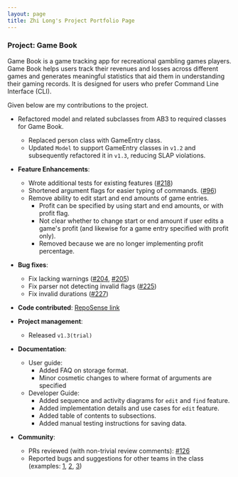 ```yaml
---
layout: page
title: Zhi Long's Project Portfolio Page
---
```


### Project: Game Book

Game Book is a game tracking app for recreational gambling games players. Game Book helps users track their revenues and losses across different games and generates meaningful statistics that aid them in understanding their gaming records. It is designed for users who prefer Command Line Interface (CLI).

Given below are my contributions to the project.
* Refactored model and related subclasses from AB3 to required classes for Game Book.
    * Replaced person class with GameEntry class.
    * Updated `Model` to support GameEntry classes in `v1.2` and subsequently refactored it in `v1.3`, reducing SLAP violations.
* **Feature Enhancements**:
    * Wrote additional tests for existing features ([#218](https://github.com/AY2122S1-CS2103T-W13-3/tp/pull/218))
    * Shortened argument flags for easier typing of commands. ([#96](https://github.com/AY2122S1-CS2103T-W13-3/tp/pull/96))
    * Remove ability to edit start and end amounts of game entries.
        * Profit can be specified by using start and end amounts, or with profit flag.
        * Not clear whether to change start or end amount if user edits a game's profit (and likewise for a game entry specified with profit only).
        * Removed because we are no longer implementing profit percentage.
* **Bug fixes**:
    * Fix lacking warnings ([#204](https://github.com/AY2122S1-CS2103T-W13-3/tp/pull/204), [#205](https://github.com/AY2122S1-CS2103T-W13-3/tp/pull/205))
    * Fix parser not detecting invalid flags ([#225](https://github.com/AY2122S1-CS2103T-W13-3/tp/pull/225))
    * Fix invalid durations ([#227](https://github.com/AY2122S1-CS2103T-W13-3/tp/pull/237))

* **Code contributed**: [RepoSense link](https://nus-cs2103-ay2122s1.github.io/tp-dashboard/?search=w13-3&sort=groupTitle&sortWithin=title&timeframe=commit&mergegroup=&groupSelect=groupByRepos&breakdown=true&checkedFileTypes=docs~functional-code~test-code~other&since=2021-09-17&tabOpen=true&tabType=authorship&tabAuthor=yzhilong&tabRepo=AY2122S1-CS2103T-W13-3%2Ftp%5Bmaster%5D&authorshipIsMergeGroup=false&authorshipFileTypes=functional-code&authorshipIsBinaryFileTypeChecked=false)
* **Project management**:
    * Released `v1.3(trial)`

* **Documentation**:
    * User guide:
        * Added FAQ on storage format.
        * Minor cosmetic changes to where format of arguments are specified
    * Developer Guide:
        * Added sequence and activity diagrams for `edit` and `find` feature.
        * Added implementation details and use cases for `edit` feature.
        * Added table of contents to subsections.
        * Added manual testing instructions for saving data.

* **Community**:
    * PRs reviewed (with non-trivial review comments): [#126](https://github.com/AY2122S1-CS2103T-W13-3/tp/pull/126)
    * Reported bugs and suggestions for other teams in the class (examples: [1](https://github.com/AY2122S1-CS2103-F10-4/tp/issues/167), [2](https://github.com/AY2122S1-CS2103-F10-4/tp/issues/178), [3](https://github.com/AY2122S1-CS2103-F10-4/tp/issues/179))
